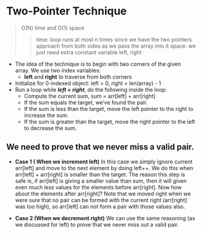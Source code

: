 # Two-Pointer Technique 
> O(N) time and O(1) space
>> time: loop runs at most n times since we have the two pointers approach from both sides as we pass the array into it
>> space: we just need extra constant variable left, right

- The idea of the technique is to begin with two corners of the given array. We use two index variables:
    - **left** and **right** to traverse from both corners
- Initialize for 0-indexed object: left = 0, right = len(array) - 1
- Run a loop while _**left < right**_, do the following inside the loop: 
    - Compute the current sum, sum = arr[left] + arr[right]
    - If the sum equals the target, we’ve found the pair.
    - If the sum is less than the target, move the left pointer to the right to increase the sum.  
    - If the sum is greater than the target, move the right pointer to the left to decrease the sum.

## We need to prove that we never miss a valid pair.

- **Case 1 ( When we increment left)**
In this case we simply ignore current arr[left] and move to the next element by doing left++. We do this when arr[left] + arr[right] is smaller than the target. 
The reason this step is safe is, if arr[left] is giving a smaller value than sum, then it will given even much less values for the elements before arr[right]. 
Now how about the elements after arr[right]? Note that we moved right when we were sure that no pair can be formed with the current right (arr[right] was too high),
so arr[left] can not form a pair with those values also.

- **Case 2 (When we decrement right)** 
We can use the same reasoning (as we discussed for left) to prove that we never miss out a valid pair.